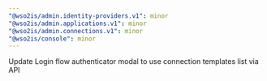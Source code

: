 ```yaml
---
"@wso2is/admin.identity-providers.v1": minor
"@wso2is/admin.applications.v1": minor
"@wso2is/admin.connections.v1": minor
"@wso2is/console": minor
---
```


Update Login flow authenticator modal to use connection templates list via API

